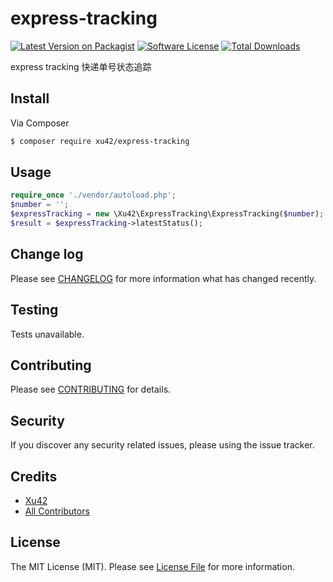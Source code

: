 # express-tracking

[![Latest Version on Packagist][ico-version]][link-packagist]
[![Software License][ico-license]](LICENSE.md)
[![Total Downloads][ico-downloads]][link-downloads]

express tracking 快递单号状态追踪

## Install

Via Composer

``` bash
$ composer require xu42/express-tracking
```

## Usage

``` php
require_once './vendor/autoload.php';
$number = '';
$expressTracking = new \Xu42\ExpressTracking\ExpressTracking($number);
$result = $expressTracking->latestStatus();
```

## Change log

Please see [CHANGELOG](CHANGELOG.md) for more information what has changed recently.

## Testing

Tests unavailable.

## Contributing

Please see [CONTRIBUTING](CONTRIBUTING.md) for details.

## Security

If you discover any security related issues, please using the issue tracker.

## Credits

- [Xu42](https://github.com/xu42)
- [All Contributors](https://github.com/xu42/express-tracking/contributors)

## License

The MIT License (MIT). Please see [License File](LICENSE.md) for more information.

[ico-version]: https://img.shields.io/packagist/v/xu42/express-tracking.svg?style=flat-square
[ico-license]: https://img.shields.io/badge/license-MIT-brightgreen.svg?style=flat-square
[ico-downloads]: https://img.shields.io/packagist/dt/xu42/express-tracking.svg?style=flat-square

[link-packagist]: https://packagist.org/packages/xu42/express-tracking
[link-downloads]: https://packagist.org/packages/xu42/express-tracking
[link-author]: https://github.com/xu42
[link-contributors]: ../../contributors
